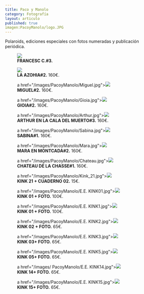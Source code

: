 ```yaml
---
title: Paco y Manolo
category: Fotografía
layout: articulo
published: true
imagen:PacoyManolo/logo.JPG
---
```


Polaroids, ediciones especiales con fotos numeradas y publicación periódica.

<div class="figure-group">
<figure>
<a href="/images/PacoyManolo/Francesc.jpg"><img src="/images/PacoyManolo/Francesc.jpg"></a>
	<figcaption><b>FRANCESC C.#3.</b
160€.</figcaption>
</figure>

<figure>
<a href="/images/PacoyManolo/azohia.jpg"><img src="/images/PacoyManolo/azohia.jpg"></a>
	<figcaption><b>LA AZOHIA#2.</b>	
160€.</figcaption>
</figure>

<figure>
	a href="/images/PacoyManolo/Miguel.jpg"><img src="/images/PacoyManolo/Miguel.jpg"></a>
	<figcaption><b>MIGUEL#2.</b>
160€.</figcaption>
</figure>
</div>

<div class="figure-group">
<figure>
	a href="/images/PacoyManolo/Gioia.jpg"><img src="/images/PacoyManolo/Gioia.jpg"></a>
	<figcaption><b>GIOIA#2.</b>
160€.</figcaption>
</figure>

<figure>
	a href="/images/PacoyManolo/Arthur.jpg"><img src="/images/PacoyManolo/Arthur.jpg"></a>
	<figcaption><b>ARTHUR EN LA CALA DEL MUERTO#3.</b>
160€.</figcaption>
</figure>

<figure>
	a href="/images/PacoyManolo/Sabina.jpg"><img src="/images/PacoyManolo/Sabina.jpg"></a>
	<figcaption><b>SABINA#1.</b>
160€.</figcaption>
</figure>
</div>

<div class="figure-group">
<figure>
	a href="/images/PacoyManolo/Mara.jpg"><img src="/images/PacoyManolo/ Mara.jpg"></a>
	<figcaption><b>MARA EN MONTCADA#2.</b>
160€.</figcaption>
</figure>

<figure>
	a href="/images/PacoyManolo/Chateau.jpg"><img src="/images/PacoyManolo/Chateau.jpg"></a>
	<figcaption><b>CHATEAU DE LA CHASSE#1.</b>
160€.</figcaption>
</figure>

<figure>
	a href="/images/PacoyManolo/Kink_21.jpg"><img src="/images/PacoyManolo/Kink_21.jpg"></a>
	<figcaption><b>KINK 21 + CUADERNO 02.</b>
15€.</figcaption>
</figure>
</div>

<div class="figure-group">
<figure>
	a href="/images/PacoyManolo/E.E. KINK01.jpg"><img src="/images/PacoyManolo/E.E. KINK01.jpg"></a>
	<figcaption><b> KINK 01 + FOTO.</b>
100€.</figcaption>
</figure>

<figure>
	a href="/images/PacoyManolo/E.E. KINK1.jpg"><img src="/images/PacoyManolo/E.E. KINK1.jpg"></a>
	<figcaption><b>KINK 01 + FOTO.</b>
100€.</figcaption>
</figure>

<figure>
	a href="/images/PacoyManolo/E.E. KINK2.jpg"><img src="/images/PacoyManolo/E.E. KINK2.jpg"></a>
	<figcaption><b>KINK 02 + FOTO.</b>
65€.</figcaption>
</figure>
</div>

<div class="figure-group">
<figure>
	a href="/images/PacoyManolo/E.E. KINK3.jpg"><img src="/images/PacoyManolo/E.E. KINK3.jpg"></a>
	<figcaption><b>KINK 03+ FOTO.</b>
65€.</figcaption>
</figure>

<figure>
	a href="/images/PacoyManolo/E.E. KINK5.jpg"><img src="/images/PacoyManolo/E.E. KINK5.jpg"></a>
	<figcaption><b>KINK 05+ FOTO.</b>
65€.</figcaption>
</figure>

<figure>
	a href="/images/ PacoyManolo/E.E. KINK14.jpg"><img src="/images/PacoyManolo/E.E. KINK14.jpg"></a>
	<figcaption><b>KINK 14+ FOTO.</b>
65€.</figcaption>
</figure>
</div>

<figure>
	a href="/images/PacoyManolo/E.E. KINK15.jpg"><img src="/images/PacoyManolo/E.E. KINK14.jpg"></a>
	<figcaption><b>KINK 15+ FOTO.</b>
65€.</figcaption>
</figure>



